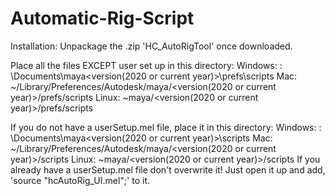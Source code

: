 # Automatic-Rig-Script

Installation:
Unpackage the .zip 'HC_AutoRigTool' once downloaded.

Place all the files EXCEPT user set up in this directory:
  Windows: <drive>: \Documents\maya\<version(2020 or current year)>\prefs\scripts
  Mac: ~/Library/Preferences/Autodesk/maya/<version(2020 or current year)>/prefs/scripts
  Linux: ~maya/<version(2020 or current year)>/prefs/scripts
  
If you do not have a userSetup.mel file, place it in this directory: 
  Windows: <drive>: \Documents\maya\<version(2020 or current year)>\scripts
  Mac: ~/Library/Preferences/Autodesk/maya/<version(2020 or current year)>/scripts
  Linux: ~maya/<version(2020 or current year)>/scripts
If you already have a userSetup.mel file don't overwrite it! Just open it up and add, 'source "hcAutoRig_UI.mel";' to it.

  
